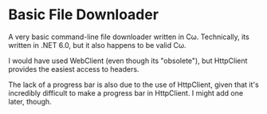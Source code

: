# Basic File Downloader
A very basic command-line file downloader written in Cω. Technically, its written in .NET 6.0, but it also happens to be valid Cω.

I would have used WebClient (even though its "obsolete"), but HttpClient provides the easiest access to headers.

The lack of a progress bar is also due to the use of HttpClient, given that it's incredibly difficult to make a progress bar in HttpClient. I might add one later, though.
